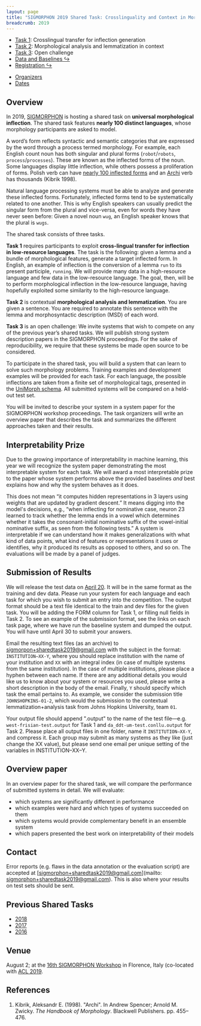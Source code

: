 ```yaml
---
layout: page
title: "SIGMORPHON 2019 Shared Task: Crosslinguality and Context in Morphology"
breadcrumb: 2019
---
```


- [Task 1](task1): Crosslingual transfer for inflection generation
- [Task 2](task2): Morphological analysis and lemmatization in context
- [Task 3](task3): Open challenge
- [Data and Baselines ↪](https://github.com/sigmorphon/2019) 
- [Registration ↪](https://goo.gl/forms/bZrftpa5l6RpAkAG2)
<!-- - [Google Group](https://groups.google.com/forum/#!forum/conll-sigmorphon-2018)-->
- [Organizers](organizers)
- [Dates](dates)


## Overview

In 2019, [SIGMORPHON](https://sigmorphon.github.io/) is hosting a shared task on **universal morphological inflection**.
The shared task features **nearly 100 distinct languages**, whose morphology participants are asked to model.

A word’s form reflects syntactic and semantic categories that are expressed by the word through a process termed morphology.
For example, each English count noun has both singular and plural forms (`robot`/`robots`, `process`/`processes`).
These are known as the inflected forms of the noun.
Some languages display little inflection, while others possess a proliferation of forms.
Polish verb can have [nearly 100 inflected forms](http://www.tastingpoland.com/language/verb/dodac_add_verb.html) and an [Archi](https://en.wikipedia.org/wiki/Archi_language) verb has thousands (Kibrik 1998). 

Natural language processing systems must be able to analyze and generate  these inflected forms.
Fortunately, inflected forms tend to be systematically related to one another.
This is why English speakers can usually predict the singular form from the plural and vice-versa, even for words they have never seen before: 
Given a novel noun `wug`, an English speaker knows that the plural is `wugs`. 

The shared task consists of three tasks.

**Task 1** requires participants to exploit **cross-lingual transfer for inflection in low-resource languages**.
The task is the following: given a lemma and a bundle of morphological features, generate a target inflected form. In English, an example of inflection is the  conversion of a lemma `run` to its present participle, `running`.
We will provide many data in a high-resource language and few data in the low-resource language. The goal, then, will be to perform morphological inflection in the low-resource language, having hopefully exploited some similarity to the high-resource language.


**Task 2** is contextual **morphological analysis and lemmatization**. You are given a sentence. You are required to annotate this sentence with the lemma and morphosyntactic description (MSD) of each word.

**Task 3** is an open challenge: We invite systems that wish to compete on any of the previous year’s shared tasks. We will publish strong system description papers in the SIGMORPHON proceedings. For the sake of reproducibility, we require that these systems be made open source to be considered.

To participate in the shared task, you will build a system that can learn to solve such morphology problems.
Training examples and development examples will be provided for each task.
For each language, the possible inflections are taken from a finite set of morphological tags, presented in the [UniMorph schema](https://unimorph.github.io).
All submitted systems will be compared on a held-out test set.

You will be invited to describe your system in a system paper for the SIGMORPHON workshop proceedings.
The task organizers will write an overview paper that describes the task and summarizes the different approaches taken and their results.

## Interpretability Prize

Due to the growing importance of interpretability in machine learning, this year we will recognize the system paper demonstrating the most interpretable system for each task. We will award a most interpretable prize to the paper whose system performs above the provided baselines *and* best explains how and why the system behaves as it does.

This does not mean “it computes hidden representations in 3 layers using weights that are updated by
gradient descent.” It means digging into the model's decisions, e.g., “when inflecting for nominative case, neuron 23 learned to track whether the lemma ends in a vowel which determines whether it takes the consonant-initial nominative suffix of the vowel-initial nominative suffix, as seen from the following tests.” A system is interpretable if we can understand how it makes generalizations with what kind of data points, what kind of features or representations it uses or identifies, why it produced its results as opposed to others, and so on. The evaluations will be made by a panel of judges.

## Submission of Results

We will release the test data on [April 20](dates). It will be in the same format as the training and dev data. Please run your system for each language and each task for which you wish to submit an entry into the competition. The output format should be a text file identical to the train and dev files for the given task. You will be adding the FORM column for Task 1, or filling null fields in Task 2. To see an example of the submission format, see the links on each task page, where we have run the baseline system and dumped the output. You will have until April 30 to submit your answers.

Email the resulting text files (as an archive) to [sigmorpon+sharedtask2019@gmail.com](mailto:sigmorphon+sharedtask2019@gmail.com) with the subject in the format: `INSTITUTION–XX-Y`, where you should replace institution with the name of your institution and `XX` with an integral index (in case of multiple systems from the same institution). In the case of multiple institutions, please place a hyphen between each name. If there are any additional details you would like us to know about your system or resources you used, please write a short description in the body of the email. Finally, `Y` should specify which task the email pertains to. As example, we consider the submission title `JOHNSHOPKINS-01-2`, which would the submission to the contextual lemmatization+analysis task from Johns Hopkins University, team `01`.

Your output file should append ".output" to the name of the test file—e.g. `west-frisian-test.output` for Task 1 and `da_ddt-um-test.conllu.output` for Task 2. Please place all output files in one folder, name it `INSTITUTION–XX-Y`, and compress it. Each group may submit as many systems as they like (just change the XX value), but please send one email per unique setting of the variables in INSTITUTION–XX–Y.

## Overview paper

In an overview paper for the shared task, we will compare the performance of submitted systems in detail. We will evaluate:

- which systems are significantly different in performance
- which examples were hard and which types of systems succeeded on them
- which systems would provide complementary benefit in an ensemble system
- which papers presented the best work on interpretability of their models

## Contact

Error reports (e.g. flaws in the data annotation or the evaluation script) are accepted at [sigmorphon+sharedtask2019@gmail.com](mailto: sigmorphon+sharedtask2019@gmail.com). This is also where your results on test sets should be sent.

## Previous Shared Tasks

- [2018](../2018)
- [2017](../2017)
- [2016](../2016)

## Venue

August 2; at the [16th SIGMORPHON Workshop](https://sigmorphon.github.io/workshops/2019/) in Florence, Italy (co-located with [ACL 2019](http://www.acl2019.org/EN/index.xhtml).

## References

1. Kibrik, Aleksandr E. (1998). "Archi". In Andrew Spencer; Arnold M. Zwicky. *The Handbook of Morphology*. Blackwell Publishers. pp. 455–476.
